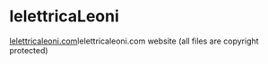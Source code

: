# lelettricaLeoni

[lelettricaleoni.com](https://lelettricaleoni.com/)lelettricaleoni.com website (all files are copyright protected)
